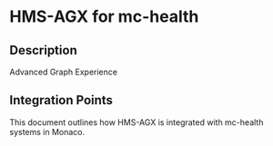 # HMS-AGX for mc-health

## Description

Advanced Graph Experience

## Integration Points

This document outlines how HMS-AGX is integrated with mc-health systems in Monaco.

